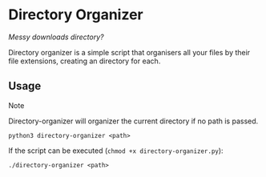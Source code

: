 # Directory Organizer

*Messy downloads directory?*

Directory organizer is a simple script that organisers all your files by their file extensions, creating an directory for each.

## Usage

> [!Note]
> Directory-organizer will organizer the current directory if no path is passed.

`python3 directory-organizer <path>`

If the script can be executed (`chmod +x directory-organizer.py`):

`./directory-organizer <path>`
